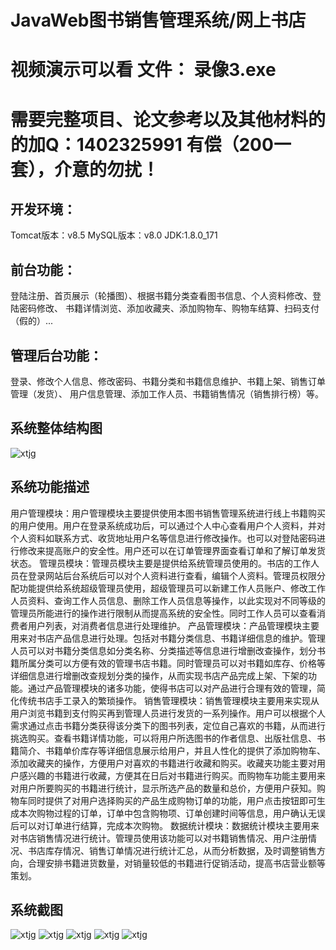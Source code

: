 # JavaWeb图书销售管理系统/网上书店

# 视频演示可以看 文件： 录像3.exe

# 需要完整项目、论文参考以及其他材料的的加Q：1402325991   有偿（200一套），介意的勿扰！

## 开发环境：
  Tomcat版本：v8.5
  MySQL版本：v8.0
  JDK:1.8.0_171
## 前台功能：
  登陆注册、首页展示（轮播图）、根据书籍分类查看图书信息、个人资料修改、登陆密码修改、
  书籍详情浏览、添加收藏夹、添加购物车、购物车结算、扫码支付（假的）...
## 管理后台功能：
  登录、修改个人信息、修改密码、书籍分类和书籍信息维护、书籍上架、销售订单管理（发货）、
  用户信息管理、添加工作人员、书籍销售情况（销售排行榜）等。

## 系统整体结构图
![xtjg](http://cdn.banmajio.com/lw/xtjg.png)

## 系统功能描述
用户管理模块：用户管理模块主要提供使用本图书销售管理系统进行线上书籍购买的用户使用。用户在登录系统成功后，可以通过个人中心查看用户个人资料，并对个人资料如联系方式、收货地址用户名等信息进行修改操作。也可以对登陆密码进行修改来提高账户的安全性。用户还可以在订单管理界面查看订单和了解订单发货状态。
管理员模块：管理员模块主要是提供给系统管理员使用的。书店的工作人员在登录网站后台系统后可以对个人资料进行查看，编辑个人资料。管理员权限分配功能提供给系统超级管理员使用，超级管理员可以新建工作人员账户、修改工作人员资料、查询工作人员信息、删除工作人员信息等操作，以此实现对不同等级的管理员所能进行的操作进行限制从而提高系统的安全性。同时工作人员可以查看消费者用户列表，对消费者信息进行处理维护。
产品管理模块：产品管理模块主要用来对书店产品信息进行处理。包括对书籍分类信息、书籍详细信息的维护。管理人员可以对书籍分类信息如分类名称、分类描述等信息进行增删改查操作，划分书籍所属分类可以方便有效的管理书店书籍。同时管理员可以对书籍如库存、价格等详细信息进行增删改查规划分类的操作，从而实现书店产品完成上架、下架的功能。通过产品管理模块的诸多功能，使得书店可以对产品进行合理有效的管理，简化传统书店手工录入的繁琐操作。
销售管理模块：销售管理模块主要用来实现从用户浏览书籍到支付购买再到管理人员进行发货的一系列操作。用户可以根据个人需求通过点击书籍分类获得该分类下的图书列表，定位自己喜欢的书籍，从而进行挑选购买。查看书籍详情功能，可以将用户所选图书的作者信息、出版社信息、书籍简介、书籍单价库存等详细信息展示给用户，并且人性化的提供了添加购物车、添加收藏夹的操作，方便用户对喜欢的书籍进行收藏和购买。收藏夹功能主要对用户感兴趣的书籍进行收藏，方便其在日后对书籍进行购买。而购物车功能主要用来对用户所要购买的书籍进行统计，显示所选产品的数量和总价，方便用户获知。购物车同时提供了对用户选择购买的产品生成购物订单的功能，用户点击按钮即可生成本次购物过程的订单，订单中包含购物项、订单创建时间等信息，用户确认无误后可以对订单进行结算，完成本次购物。
数据统计模块：数据统计模块主要用来对书店销售情况进行统计。管理员使用该功能可以对书籍销售情况、用户注册情况、书店库存情况、销售订单情况进行统计汇总，从而分析数据，及时调整销售方向，合理安排书籍进货数量，对销量较低的书籍进行促销活动，提高书店营业额等策划。

## 系统截图
![xtjg](http://cdn.banmajio.com/lw/01.png)
![xtjg](http://cdn.banmajio.com/lw/02.png)
![xtjg](http://cdn.banmajio.com/lw/03.png)
![xtjg](http://cdn.banmajio.com/lw/04.png)
![xtjg](http://cdn.banmajio.com/lw/05.png)


